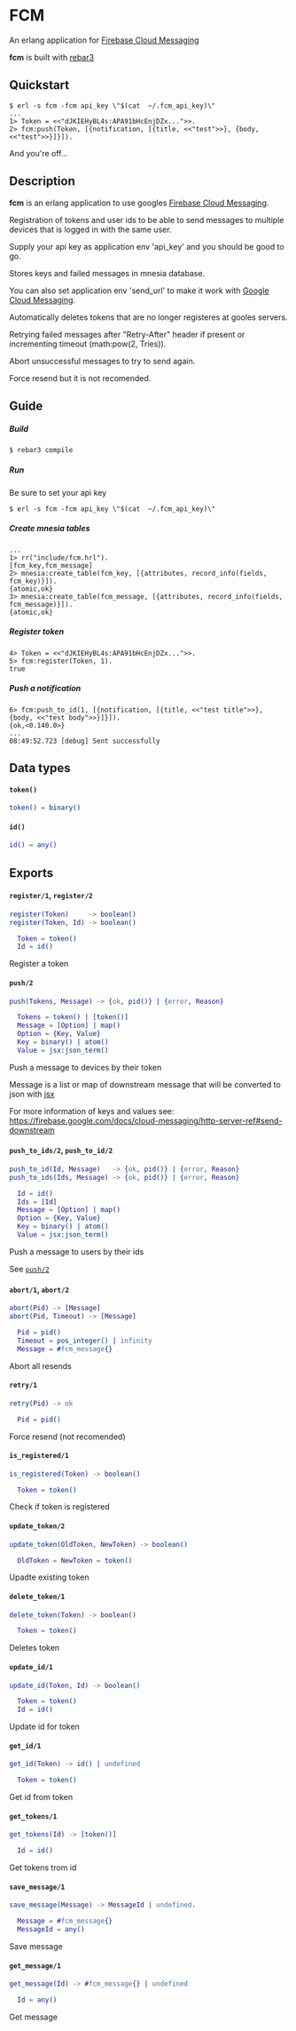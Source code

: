 # FCM #

An erlang application for [Firebase Cloud Messaging][]

**fcm** is built with [rebar3](https://rebar3.org)

## Quickstart ##

```
$ erl -s fcm -fcm api_key \"$(cat  ~/.fcm_api_key)\"
...
1> Token = <<"dJKIEHyBL4s:APA91bHcEnjDZx...">>.
2> fcm:push(Token, [{notification, [{title, <<"test">>}, {body, <<"test">>}]}]).
```
And you're off...

## Description ##

**fcm** is an erlang application to use googles [Firebase Cloud Messaging][].

Registration of tokens and user ids to be able to send messages to
multiple devices that is logged in with the same user.

Supply your api key as application env 'api_key' and you should be good to go.

Stores keys and failed messages in mnesia database.

You can also set application env 'send_url' to make it work with [Google Cloud Messaging][].

Automatically deletes tokens that are no longer registeres at gooles servers.

Retrying failed messages after "Retry-After" header if present or incrementing timeout (math:pow(2, Tries)).

Abort unsuccessful messages to try to send again.

Force resend but it is not recomended.

## Guide ##


##### Build #####

```bash
$ rebar3 compile
```


##### Run #####

Be sure to set your api key
```
$ erl -s fcm -fcm api_key \"$(cat  ~/.fcm_api_key)\"
```


##### Create mnesia tables #####
```
...
1> rr("include/fcm.hrl").
[fcm_key,fcm_message]
2> mnesia:create_table(fcm_key, [{attributes, record_info(fields, fcm_key)}]).
{atomic,ok}
3> mnesia:create_table(fcm_message, [{attributes, record_info(fields, fcm_message)}]).
{atomic,ok}
```


##### Register token #####
```
4> Token = <<"dJKIEHyBL4s:APA91bHcEnjDZx...">>.
5> fcm:register(Token, 1).
true
```


##### Push a notification #####
```
6> fcm:push_to_id(1, [{notification, [{title, <<"test title">>}, {body, <<"test body">>}]}]).
{ok,<0.140.0>}
...
08:49:52.723 [debug] Sent successfully
```

## Data types ##

#### `token()` ####

```erlang
token() = binary()
```

#### `id()` ####

```erlang
id() = any()
```

## Exports ##

#### `register/1`, `register/2` ####

```erlang
register(Token)     -> boolean()
register(Token, Id) -> boolean()

  Token = token()
  Id = id()
```

Register a token

#### `push/2` ####

```erlang
push(Tokens, Message) -> {ok, pid()} | {error, Reason}

  Tokens = token() | [token()]
  Message = [Option] | map()
  Option = {Key, Value}
  Key = binary() | atom()
  Value = jsx:json_term()
```

Push a message to devices by their token

Message is a list or map of downstream message that will be converted
to json with [jsx][]

For more information of keys and values see: https://firebase.google.com/docs/cloud-messaging/http-server-ref#send-downstream

#### `push_to_ids/2`, `push_to_id/2` ####

```erlang
push_to_id(Id, Message)   -> {ok, pid()} | {error, Reason}
push_to_ids(Ids, Message) -> {ok, pid()} | {error, Reason}

  Id = id()
  Ids = [Id]
  Message = [Option] | map()
  Option = {Key, Value}
  Key = binary() | atom()
  Value = jsx:json_term()
```

Push a message to users by their ids

See [`push/2`](#push2)

#### `abort/1`, `abort/2` ####

```erlang
abort(Pid) -> [Message]
abort(Pid, Timeout) -> [Message]

  Pid = pid()
  Timeout = pos_integer() | infinity
  Message = #fcm_message{}
```

Abort all resends

#### `retry/1` ####

```erlang
retry(Pid) -> ok

  Pid = pid()
```

Force resend (not recomended)

#### `is_registered/1` ####

```erlang
is_registered(Token) -> boolean()

  Token = token()
```

Check if token is registered

#### `update_token/2` ####

```erlang
update_token(OldToken, NewToken) -> boolean()

  OldToken = NewToken = token()
```

Upadte existing token

#### `delete_token/1` ####

```erlang
delete_token(Token) -> boolean()

  Token = token()
```

Deletes token

#### `update_id/1` ####

```erlang
update_id(Token, Id) -> boolean()

  Token = token()
  Id = id()
```

Update id for token

#### `get_id/1` ####

```erlang
get_id(Token) -> id() | undefined

  Token = token()
```

Get id from token

#### `get_tokens/1` ####

```erlang
get_tokens(Id) -> [token()]

  Id = id()
```

Get tokens trom id

#### `save_message/1` ####

```erlang
save_message(Message) -> MessageId | undefined.

  Message = #fcm_message{}
  MessageId = any()
```

Save message

#### `get_message/1` ####

```erlang
get_message(Id) -> #fcm_message{} | undefined

  Id = any()
```

Get message


[jsx]: https://github.com/talentdeficit/jsx
[Firebase Cloud Messaging]: https://firebase.google.com/docs/cloud-messaging/
[Google Cloud Messaging]: https://developers.google.com/cloud-messaging/
